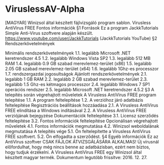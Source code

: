 # ViruslessAV-Alpha
[MAGYAR] Winizsol által készített fájlvizsgáló program sablon. Virusless AntiVirus FREE Fontos információk §1 Források Ez a program JackkTutorials Simple Anti-Virus szoftvere alapján készült. https://www.youtube.com/user/JackkTutorials (JackkTutorials YouTube) §2 Rendszerkövetelmények

Minimális rendszerkövetelmények 1.1.	legalább Microsoft .NET keretrendszer 4.5 1.2.	legalább Windows Vista SP2 1.3. legalább 512 MB RAM 1.4.	legalább 0.9 GB szabad merevlemez-terület (x86) 1.5.	legalább 2.05 GB szabad merevlemez-terület (x64) 1.6.	legalább 1Ghz-es processzor 1.7.	rendszergazdai jogosultságok
Ajánlott rendszerkövetelmények 2.1.	legalább 1 GB RAM 2.2.	legalább 2 GB szabad merevlemez-terület 2.3.	legalább 1.5 Ghz-es kétmagos processzor 2.4.	legalább Windows 7 SP1 operációs rendszer 2.5.	legalább Microsoft .NET keretrendszer 4.5.2 §3 A telepítés során végrehajtott műveletek
A Virusless AntiVirus FREE program telepítése 1.1.	A program feltelepítése 1.2.	A verzióhoz járó adatbázis feltelepítése
Regisztrációs beállítások hozzáadása 2.1.	A Virusless AntiVirus FREE elindítása a Windows indításával 2.2.	A Virusless AntiVirus FREE verziójának bejegyzése
Dokumentációk feltelepítése 3.1.	Licensz szerződés feltelepítése 3.2.	Fontos információk feltelepítése
Opcionálisan végrehajtott műveletek 4.1.	Fontos információk megmutatása 4.2.	Winizsol weboldalának megmutatása
A telepítés vége 5.1.	Ön feltelepítette a Virusless AntiVirus FREE szoftvert. 5.2.	Ön elfogadta a szerződést. §4 Egyéb információk Ez az AntiVirus szoftver CSAK FÁJLOK ÁTVIZSGÁLÁSÁRA ALKALMAS! Új vírusnál előfordulhat, hogy még nincs benne az adatbázisban, ezért nem biztos, hogy tudjuk érzékelni. A Virusless AntiVirus FREE egy Winizsol által készített magyar termék. Dokumentum legutóbb frissítve: 2016. 12. 27.
